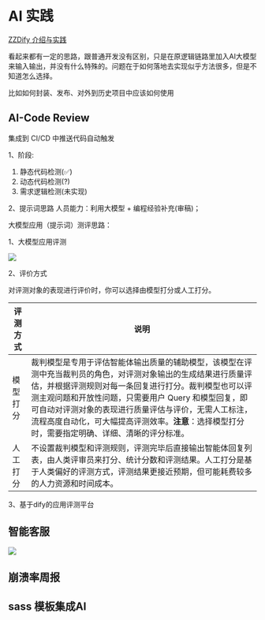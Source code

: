 # AI 实践

[ZZDify 介绍与实践](https://dashen.zhuanspirit.com/pages/viewpage.action?pageId=540375837)

看起来都有一定的思路，跟普通开发没有区别，只是在原逻辑链路里加入AI大模型来输入输出，并没有什么特殊的。问题在于如何落地去实现似乎方法很多，但是不知道怎么选择。

比如如何封装、发布、对外到历史项目中应该如何使用

## AI-Code Review

集成到 CI/CD 中推送代码自动触发

1、阶段:
1. 静态代码检测(✅)
2. 动态代码检测(?)
3. 需求逻辑检测(未实现)

2、提示词思路
人员能力：利用大模型 + 编程经验补充(审稿)；

大模型应用（提示词）测评思路：

1、大模型应用评测

![](https://kingan-md-img.oss-cn-guangzhou.aliyuncs.com/blog/20250609154126476.png?x-oss-process=image/format,webp/resize,w_640)

2、评价方式

对评测对象的表现进行评价时，你可以选择由模型打分或人工打分。

| 评测方式 | 说明 |
|---------|------|
| 模型打分 | 裁判模型是专用于评估智能体输出质量的辅助模型，该模型在评测中充当裁判员的角色，对评测对象输出的生成结果进行质量评估，并根据评测规则对每一条回复进行打分。裁判模型也可以评测主观问题和开放性问题，只需要用户 Query 和模型回复，即可自动对评测对象的表现进行质量评估与评价，无需人工标注，流程高度自动化，可大幅提高评测效率。**注意**：选择模型打分时，需要指定明确、详细、清晰的评分标准。 |
| 人工打分 | 不设置裁判模型和评测规则，评测完毕后直接输出智能体回复列表，由人类评审员来打分、统计分数和评测结果。人工打分是基于人类偏好的评测方式，评测结果更接近预期，但可能耗费较多的人力资源和时间成本。 |

3、基于dify的应用评测平台

## 智能客服

![](https://kingan-md-img.oss-cn-guangzhou.aliyuncs.com/blog/20250609154109313.png?x-oss-process=image/format,webp/resize,w_640)

## 崩溃率周报

## sass 模板集成AI
